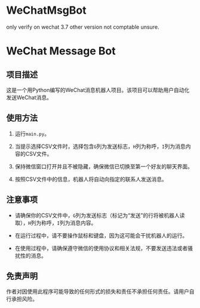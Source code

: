 # WeChatMsgBot
only verify on wechat 3.7 other version not comptable unsure.
# WeChat Message Bot

## 项目描述

这是一个用Python编写的WeChat消息机器人项目。该项目可以帮助用户自动化发送WeChat消息。

## 使用方法

1. 运行`main.py`。

2. 当提示选择CSV文件时，选择包含`G`列为发送标志，`H`列为称呼，`I`列为消息内容的CSV文件。

3. 保持微信窗口打开并且不被隐藏，确保微信已切换至第一个好友的聊天界面。

4. 按照CSV文件中的信息，机器人将自动向指定的联系人发送消息。

## 注意事项

- 请确保你的CSV文件中，`G`列为发送标志（标记为“发送”的行将被机器人读取），`H`列为称呼，`I`列为消息内容。

- 在运行过程中，请不要操作鼠标和键盘，因为这可能会干扰机器人的运行。

- 在使用过程中，请确保遵守微信的使用协议和相关法规，不要发送违法或者骚扰性的消息。

## 免责声明

作者对因使用此程序可能导致的任何形式的损失和责任不承担任何责任。请用户自行承担风险。
